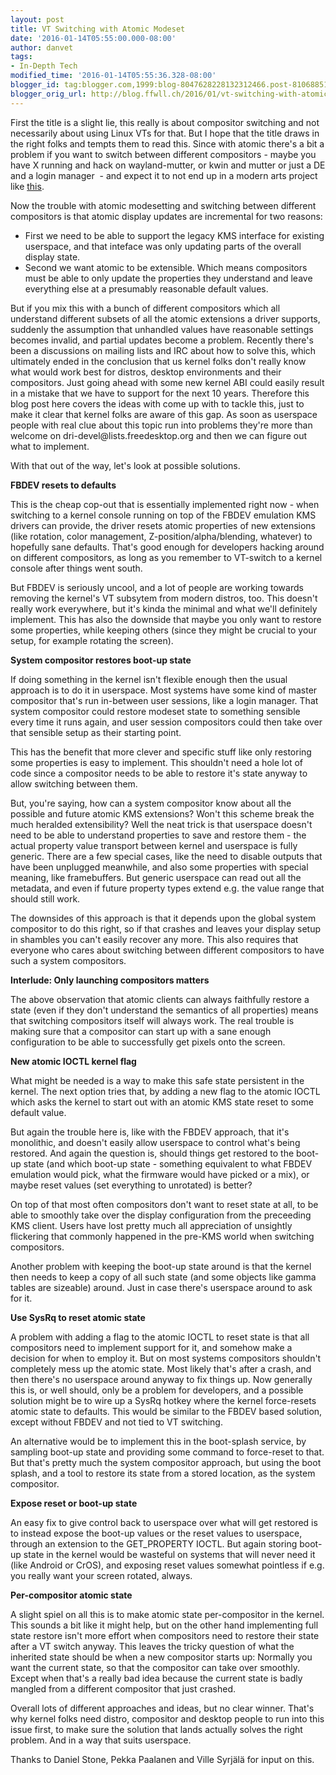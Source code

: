 ```yaml
---
layout: post
title: VT Switching with Atomic Modeset
date: '2016-01-14T05:55:00.000-08:00'
author: danvet
tags:
- In-Depth Tech
modified_time: '2016-01-14T05:55:36.328-08:00'
blogger_id: tag:blogger.com,1999:blog-8047628228132312466.post-8106885102788327740
blogger_orig_url: http://blog.ffwll.ch/2016/01/vt-switching-with-atomic-modeset.html
---
```


First the title is a slight lie, this really is about compositor switching and not necessarily about using Linux VTs for that. But I hope that the title draws in the right folks and tempts them to read this. Since with atomic there's a bit a problem if you want to switch between different compositors - maybe you have X running and hack on wayland-mutter, or kwin and mutter or just a DE and a login manager&nbsp; - and expect it to not end up in a modern arts project like [this](https://twitter.com/__damien__/status/676741658940186625).

<!--more-->

Now the trouble with atomic modesetting and switching between different compositors is that atomic display updates are incremental for two reasons:

<ul><li>First we need to be able to support the legacy KMS interface for existing userspace, and that inteface was only updating parts of the overall display state.</li><li>Second we want atomic to be extensible. Which means compositors must be able to only update the properties they understand and leave everything else at a presumably reasonable default values.</li></ul>But if you mix this with a bunch of different compositors which all understand different subsets of all the atomic extensions a driver supports, suddenly the assumption that unhandled values have reasonable settings becomes invalid, and partial updates become a problem. Recently there's been a discussions on mailing lists and IRC about how to solve this, which ultimately ended in the conclusion that us kernel folks don't really know what would work best for distros, desktop environments and their compositors. Just going ahead with some new kernel ABI could easily result in a mistake that we have to support for the next 10 years. Therefore this blog post here covers the ideas with come up with to tackle this, just to make it clear that kernel folks are aware of this gap. As soon as userspace people with real clue about this topic run into problems they're more than welcome on dri-devel@lists.freedesktop.org and then we can figure out what to implement.



With that out of the way, let's look at possible solutions.



<b>FBDEV resets to defaults</b>



This is the cheap cop-out that is essentially implemented right now - when switching to a kernel console running on top of the FBDEV emulation KMS drivers can provide, the driver resets atomic properties of new extensions (like rotation, color management, Z-position/alpha/blending, whatever) to hopefully sane defaults. That's good enough for developers hacking around on different compositors, as long as you remember to VT-switch to a kernel console after things went south.



But FBDEV is seriously uncool, and a lot of people are working towards removing the kernel's VT subsytem from modern distros, too. This doesn't really work everywhere, but it's kinda the minimal and what we'll definitely implement. This has also the downside that maybe you only want to restore some properties, while keeping others (since they might be crucial to your setup, for example rotating the screen).



<b>System compositor restores boot-up state</b>



If doing something in the kernel isn't flexible enough then the usual approach is to do it in userspace. Most systems have some kind of master compositor that's run in-between user sessions, like a login manager. That system compositor could restore modeset state to something sensible every time it runs again, and user session compositors could then take over that sensible setup as their starting point.



This has the benefit that more clever and specific stuff like only restoring some properties is easy to implement. This shouldn't need a hole lot of code since a compositor needs to be able to restore it's state anyway to allow switching between them.



But, you're saying, how can a system compositor know about all the possible and future atomic KMS extensions? Won't this scheme break the much heralded extensibility? Well the neat trick is that userspace doesn't need to be able to understand properties to save and restore them - the actual property value transport between kernel and userspace is fully generic. There are a few special cases, like the need to disable outputs that have been unplugged meanwhile, and also some properties with special meaning, like framebuffers. But generic userspace can read out all the metadata, and even if future property types extend e.g. the value range that should still work.



The downsides of this approach is that it depends upon the global system compositor to do this right, so if that crashes and leaves your display setup in shambles you can't easily recover any more. This also requires that everyone who cares about switching between different compositors to have such a system compositors.



<b>Interlude: Only launching compositors matters</b>



The above observation that atomic clients can always faithfully restore a state (even if they don't understand the semantics of all properties) means that switching compositors itself will always work. The real trouble is making sure that a compositor can start up with a sane enough configuration to be able to successfully get pixels onto the screen. 



<b>New atomic IOCTL kernel flag</b>



What might be needed is a way to make this safe state persistent in the kernel. The next option tries that, by adding a new flag to the atomic IOCTL which asks the kernel to start out with an atomic KMS state reset to some default value.



But again the trouble here is, like with the FBDEV approach, that it's monolithic, and doesn't easily allow userspace to control what's being restored. And again the question is, should things get restored to the boot-up state (and which boot-up state - something equivalent to what FBDEV emulation would pick, what the firmware would have picked or a mix), or maybe reset values (set everything to unrotated) is better?



On top of that most often compositors don't want to reset state at all, to be able to smoothly take over the display configuration from the preceeding KMS client. Users have lost pretty much all appreciation of unsightly flickering that commonly happened in the pre-KMS world when switching compositors.



Another problem with keeping the boot-up state around is that the kernel then needs to keep a copy of all such state (and some objects like gamma tables are sizeable) around. Just in case there's userspace around to ask for it.



<b>Use SysRq to reset atomic state</b>



A problem with adding a flag to the atomic IOCTL to reset state is that all compositors need to implement support for it, and somehow make a decision for when to employ it. But on most systems compositors shouldn't completely mess up the atomic state. Most likely that's after a crash, and then there's no userspace around anyway to fix things up. Now generally this is, or well should, only be a problem for developers, and a possible solution might be to wire up a SysRq hotkey where the kernel force-resets atomic state to defaults. This would be similar to the FBDEV based solution, except without FBDEV and not tied to VT switching.



An alternative would be to implement this in the boot-splash service, by sampling boot-up state and providing some command to force-reset to that. But that's pretty much the system compositor approach, but using the boot splash, and a tool to restore its state from a stored location, as the system compositor.



<b>Expose reset or boot-up state</b>



An easy fix to give control back to userspace over what will get restored is to instead expose the boot-up values or the reset values to userspace, through an extension to the GET_PROPERTY IOCTL. But again storing boot-up state in the kernel would be wasteful on systems that will never need it (like Android or CrOS), and exposing reset values somewhat pointless if e.g. you really want your screen rotated, always.



<b>Per-compositor atomic state</b>



A slight spiel on all this is to make atomic state per-compositor in the kernel. This sounds a bit like it might help, but on the other hand implementing full state restore isn't more effort when compositors need to restore their state after a VT switch anyway. This leaves the tricky question of what the inherited state should be when a new compositor starts up: Normally you want the current state, so that the compositor can take over smoothly. Except when that's a really bad idea because the current state is badly mangled from a different compositor that just crashed.



Overall lots of different approaches and ideas, but no clear winner. That's why kernel folks need distro, compositor and desktop people to run into this issue first, to make sure the solution that lands actually solves the right problem. And in a way that suits userspace.



Thanks to Daniel Stone, Pekka Paalanen and Ville<span style="font-weight: normal;"><span class="gD" name="Ville Syrjälä"> Syrjälä for input on this.</span></span>